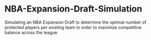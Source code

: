 # NBA-Expansion-Draft-Simulation
Simulating an NBA Expansion Draft to determine the optimal number of protected players per existing team in order to maximize competitive balance across the league.
